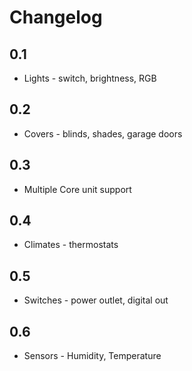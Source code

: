# Changelog
## 0.1
- Lights - switch, brightness, RGB
## 0.2
- Covers - blinds, shades, garage doors
## 0.3
- Multiple Core unit support
## 0.4
- Climates - thermostats
## 0.5
- Switches - power outlet, digital out
## 0.6
- Sensors - Humidity, Temperature